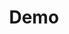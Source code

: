 ---
title: Demo
emoji: 🤗
colorFrom: purple
colorTo: purple
sdk: gradio
sdk_version: 3.0.6
app_file: app.py
pinned: false
licence: cc
---